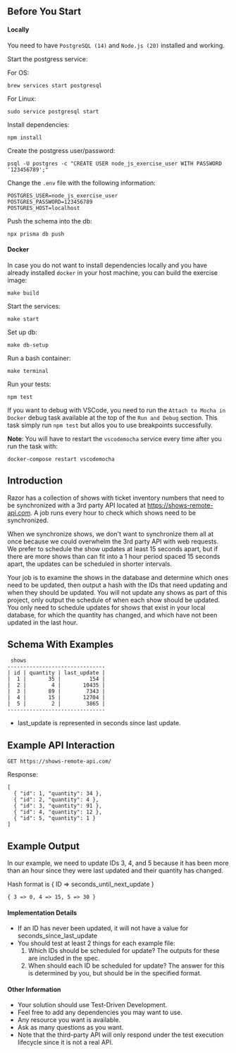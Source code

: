 ## Before You Start
#### Locally

You need to have `PostgreSQL (14)` and `Node.js (20)` installed and working.

Start the postgress service:

For OS:

```
brew services start postgresql
```

For Linux:

```
sudo service postgresql start
```

Install dependencies:

```
npm install
```

Create the postgress user/password:

```
psql -U postgres -c "CREATE USER node_js_exercise_user WITH PASSWORD '123456789';"
```

Change the `.env` file with the following information:

```
POSTGRES_USER=node_js_exercise_user
POSTGRES_PASSWORD=123456789
POSTGRES_HOST=localhost
```

Push the schema into the db:

```
npx prisma db push
```

#### Docker

In case you do not want to install dependencies locally and you have already installed `docker` in your
host machine, you can build the exercise image:

```
make build
```

Start the services:

```
make start
```

Set up db:

```
make db-setup
```

Run a bash container:

```
make terminal
```

Run your tests:

```
npm test
```

If you want to debug with VSCode, you need to run the `Attach to Mocha in Docker` debug task available at the top of the `Run and Debug` section. This task simply run `npm test` but allos you to use breakpoints successfully. 

**Note**: You will have to restart the `vscodemocha` service every time after you run the task with:

```
docker-compose restart vscodemocha
```

## Introduction

Razor has a collection of shows with ticket inventory numbers that need to be
synchronized with a 3rd party API located at https://shows-remote-api.com. A
job runs every hour to check which shows need to be synchronized.

When we synchronize shows, we don't want to synchronize them all at once because
we could overwhelm the 3rd party API with web requests. We prefer to schedule the
show updates at least 15 seconds apart, but if there are more shows than can fit
into a 1 hour period spaced 15 seconds apart, the updates can be scheduled in
shorter intervals.

Your job is to examine the shows in the database and determine which ones need to
be updated, then output a hash with the IDs that need updating and when they should
be updated. You will not update any shows as part of this project, only output the
schedule of when each show should be updated. You only need to schedule updates
for shows that exist in your local database, for which the quantity has changed,
and which have not been updated in the last hour.

## Schema With Examples

```
 shows
-------------------------------
| id | quantity | last_update |
|  1 |       35 |         154 |
|  2 |        4 |       10435 |
|  3 |       89 |        7343 |
|  4 |       15 |       12704 |
|  5 |        2 |        3865 |
-------------------------------
```

  * last_update is represented in seconds since last update.

## Example API Interaction

```
GET https://shows-remote-api.com/
```

Response:
```
[
  { "id": 1, "quantity": 34 },
  { "id": 2, "quantity": 4 },
  { "id": 3, "quantity": 91 },
  { "id": 4, "quantity": 12 },
  { "id": 5, "quantity": 1 }
]
```

## Example Output

In our example, we need to update IDs 3, 4, and 5 because it has been more than
an hour since they were last updated and their quantity has changed.

Hash format is { ID => seconds_until_next_update }

```
{ 3 => 0, 4 => 15, 5 => 30 }
```

#### Implementation Details
  * If an ID has never been updated, it will not have a value for seconds_since_last_update
  * You should test at least 2 things for each example file:
    1. Which IDs should be scheduled for update? The outputs for these are included
       in the spec.
    2. When should each ID be scheduled for update? The answer for this is determined
       by you, but should be in the specified format.

#### Other Information
  * Your solution should use Test-Driven Development.
  * Feel free to add any dependencies you may want to use.
  * Any resource you want is available.
  * Ask as many questions as you want.
  * Note that the third-party API will only respond under the test execution lifecycle since it is not a real API.
